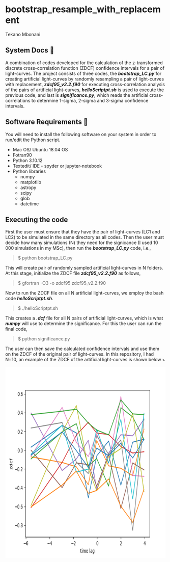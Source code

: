 # bootstrap_resample_with_replacement
Tekano Mbonani

## System Docs 📃
A combination of codes developed for the calculation of the z-transformed discrete cross-correlation function (ZDCF) confidence intervals for a pair of light-curves. The project consists of three codes, the ***bootstrap_LC.py*** for creating artificial light-curves by randomly resampling a pair of light-curves with replacement, ***zdcf95_v2.2.f90*** for executing cross-correlation analysis of the pairs of artificial light-curves, ***helloScriptpt.sh*** is used to execute the previous code, and last is ***significance.py***, which reads the artificial cross-correlations to determine 1-sigma, 2-sigma and 3-sigma confidence intervals.
 

## Software Requirements 🔌
You will need to install the following software on your system in order to run/edit the Python script.
* Mac OS/ Ubuntu 18.04 OS
* Fotran90
* Python 3.10.12
* Textedit/ IDE - spyder or jupyter-notebook
* Python libraries
  * numpy
  * matplotlib
  * astropy
  * scipy
  * glob
  * datetime

## Executing the code
First the user must ensure that they have the pair of light-curves (LC1 and LC2) to be simulated in the same directory as all codes. Then the user must decide how many simulations (N) they need for the signicance (I used 10 000 simulations in my MSc), then run the ***bootstrap_LC.py*** code, i.e.,
> $ python bootstrap_LC.py

This will create pair of randomly sampled artificial light-curves in N folders. At this stage, initialize the ZDCF file ***zdcf95_v2.2.f90*** as follows,
> $ gfortran -O3 -o zdcf95 zdcf95_v2.2.f90

Now to run the ZDCF file on all N artificial light-curves, we employ the bash code ***helloScriptpt.sh***.
> $ ./helloScriptpt.sh

This creates a ***.dcf*** file for all N pairs of artificial light-curves, which is what ***numpy*** will use to determine the significance. For this the user can run the final code, 
> $ python significance.py

The user can then save the calculated confidence intervals and use them on the ZDCF of the original pair of light-curves. In this repository, I had N=10, an example of the ZDCF of the artificial light-curves is shown below :arrow_heading_down:

<p align="center">
  <img align="center" width="700" height="600" src="https://github.com/T3kan0/bootstrap_resample_with_replacement/blob/main/bootstrap/2sigma_intervals.png">
</p>
